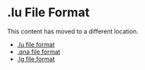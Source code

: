 # .lu File Format

This content has moved to a different location. 

- [.lu file format][1]
- [.qna file format][2]
- [.lg file format][3]

[1]:https://aka.ms/lu-file-format
[2]:https://aka.ms/qna-file-format
[3]:https://aka.ms/lg-file-format
